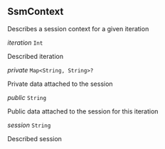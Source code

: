 

## SsmContext  


Describes a session context for a given iteration

  
<article>

*iteration* `Int` 

Described iteration

</article>
<article>

*private* `Map<String, String>?` 

Private data attached to the session

</article>
<article>

*public* `String` 

Public data attached to the session for this iteration

</article>
<article>

*session* `String` 

Described session

</article>

